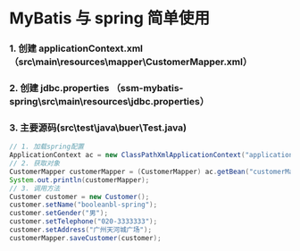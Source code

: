 # MyBatis 与 spring 简单使用

### 1. 创建 applicationContext.xml （src\main\resources\mapper\CustomerMapper.xml）


### 2. 创建 jdbc.properties （ssm-mybatis-spring\src\main\resources\jdbc.properties）

### 3. 主要源码(src\test\java\buer\Test.java)

```java 
// 1. 加载spring配置
ApplicationContext ac = new ClassPathXmlApplicationContext("applicationContext.xml");
// 2. 获取对象
CustomerMapper customerMapper = (CustomerMapper) ac.getBean("customerMapper");
System.out.println(customerMapper);
// 3. 调用方法
Customer customer = new Customer();
customer.setName("booleanbl-spring");
customer.setGender("男");
customer.setTelephone("020-3333333");
customer.setAddress("广州天河城广场");
customerMapper.saveCustomer(customer);
```